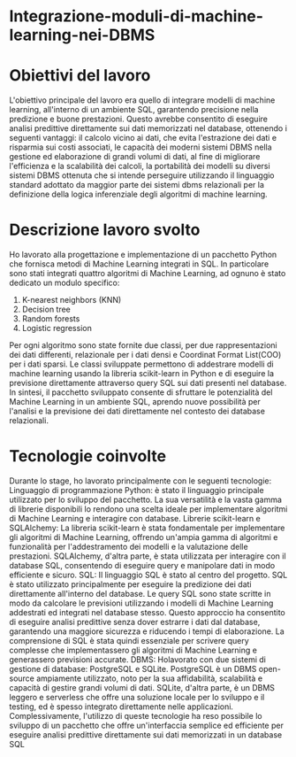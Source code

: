 # Integrazione-moduli-di-machine-learning-nei-DBMS

 
 # Obiettivi del lavoro
 L'obiettivo principale del lavoro era quello di integrare modelli di machine learning,
 all'interno di un ambiente SQL, garantendo precisione nella predizione e buone prestazioni.
 Questo avrebbe consentito di eseguire analisi predittive direttamente sui dati memorizzati nel
 database, ottenendo i seguenti vantaggi: il calcolo vicino ai dati, che evita l'estrazione dei dati
 e risparmia sui costi associati, le capacità dei moderni sistemi DBMS nella gestione ed
 elaborazione di grandi volumi di dati, al fine di migliorare l'efficienza e la scalabilità dei
 calcoli, la portabilità dei modelli su diversi sistemi DBMS ottenuta che si intende perseguire
 utilizzando il linguaggio standard adottato da maggior parte dei sistemi dbms relazionali per
 la definizione della logica inferenziale degli algoritmi di machine learning.
 
 # Descrizione lavoro svolto
 Ho lavorato alla progettazione e implementazione di un pacchetto Python che fornisca metodi
 di Machine Learning integrati in SQL. In particolare sono stati integrati quattro algoritmi di
 Machine Learning, ad ognuno è stato dedicato un modulo specifico:
 1) K-nearest neighbors (KNN)
 2) Decision tree
 3) Random forests
 4) Logistic regression
<p>Per ogni algoritmo sono state fornite due classi, per due rappresentazioni dei dati differenti,
 relazionale per i dati densi e Coordinat Format List(COO) per i dati sparsi.
 Le classi sviluppate permettono di addestrare modelli di machine learning usando la libreria
 scikit-learn in Python e di eseguire la previsione direttamente attraverso query SQL sui dati
 presenti nel database.
 In sintesi, il pacchetto sviluppato consente di sfruttare le potenzialità del Machine Learning in
 un ambiente SQL, aprendo nuove possibilità per l'analisi e la previsione dei dati direttamente
 nel contesto dei database relazionali. </p>
 
 # Tecnologie coinvolte
 Durante lo stage, ho lavorato principalmente con le seguenti tecnologie:
 Linguaggio di programmazione Python: è stato il linguaggio principale utilizzato per lo
 sviluppo del pacchetto. La sua versatilità e la vasta gamma di librerie disponibili lo rendono
 una scelta ideale per implementare algoritmi di Machine Learning e interagire con database.
 Librerie scikit-learn e SQLAlchemy: La libreria scikit-learn è stata fondamentale per
 implementare gli algoritmi di Machine Learning, offrendo un'ampia gamma di algoritmi e
 funzionalità per l'addestramento dei modelli e la valutazione delle prestazioni. SQLAlchemy,
 d'altra parte, è stata utilizzata per interagire con il database SQL, consentendo di eseguire
 query e manipolare dati in modo efficiente e sicuro.
 SQL: Il linguaggio SQL è stato al centro del progetto. SQL è stato utilizzato principalmente
 per eseguire la predizione dei dati direttamente all'interno del database. Le query SQL sono
 state scritte in modo da calcolare le previsioni utilizzando i modelli di Machine Learning
 addestrati ed integrati nel database stesso. Questo approccio ha consentito di eseguire analisi
 predittive senza dover estrarre i dati dal database, garantendo una maggiore sicurezza e
 riducendo i tempi di elaborazione. La comprensione di SQL è stata quindi essenziale per
 scrivere query complesse che implementassero gli algoritmi di Machine Learning e
 generassero previsioni accurate.
 DBMS: Holavorato con due sistemi di gestione di database: PostgreSQL e SQLite.
 PostgreSQL è un DBMS open-source ampiamente utilizzato, noto per la sua affidabilità,
 scalabilità e capacità di gestire grandi volumi di dati. SQLite, d'altra parte, è un DBMS
 leggero e serverless che offre una soluzione locale per lo sviluppo e il testing, ed è spesso
 integrato direttamente nelle applicazioni.
 Complessivamente, l'utilizzo di queste tecnologie ha reso possibile lo sviluppo di un
 pacchetto che offre un'interfaccia semplice ed efficiente per eseguire analisi predittive
 direttamente sui dati memorizzati in un database SQL

